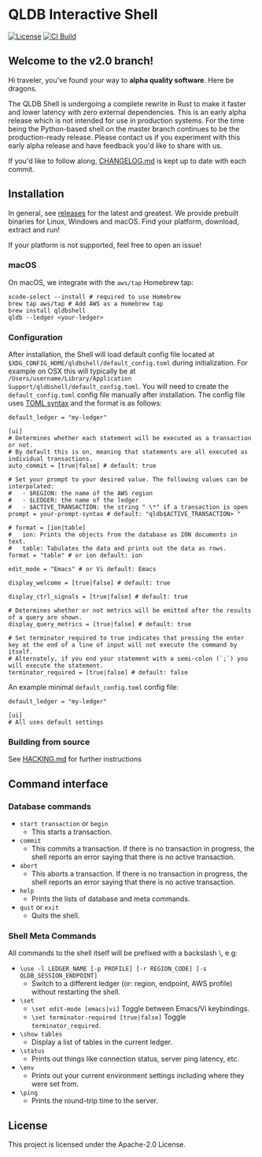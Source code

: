 # QLDB Interactive Shell

[![License](https://img.shields.io/hexpm/l/plug.svg)](https://github.com/awslabs/amazon-qldb-shell/blob/main/LICENSE)
[![CI Build](https://github.com/awslabs/amazon-qldb-shell/workflows/CI%20Build/badge.svg)](https://github.com/awslabs/amazon-qldb-shell/actions?query=workflow%3A%22CI+Build%22)

## Welcome to the v2.0 branch!

Hi traveler, you've found your way to **alpha quality software**. Here be
dragons.

The QLDB Shell is undergoing a complete rewrite in Rust to make it faster and
lower latency with zero external dependencies. This is an early alpha release
which is not intended for use in production systems. For the time being the
Python-based shell on the master branch continues to be the production-ready
release. Please contact us if you experiment with this early alpha release and
have feedback you'd like to share with us.

If you'd like to follow along, [CHANGELOG.md](CHANGELOG.md) is kept up to date
with each commit.

## Installation

In general, see [releases][releases] for the latest and greatest. We provide
prebuilt binaries for Linux, Windows and macOS. Find your platform, download,
extract and run!

If your platform is not supported, feel free to open an issue!

[releases]: https://github.com/awslabs/amazon-qldb-shell/releases

### macOS

On macOS, we integrate with the `aws/tap` Homebrew tap:

```
xcode-select --install # required to use Homebrew
brew tap aws/tap # Add AWS as a Homebrew tap
brew install qldbshell
qldb --ledger <your-ledger>
```

### Configuration

After installation, the Shell will load default config file located at `$XDG_CONFIG_HOME/qldbshell/default_config.toml` during initialization. For example on OSX this will typically be at `/Users/username/Library/Application Support/qldbshell/default_config.toml`. You will need to create the `default_config.toml` config file manually after installation. The config file uses [TOML syntax](https://github.com/toml-lang/toml) and the format is as follows:

```
default_ledger = "my-ledger"

[ui]
# Determines whether each statement will be executed as a transaction or not. 
# By default this is on, meaning that statements are all executed as individual transactions.
auto_commit = [true|false] # default: true

# Set your prompt to your desired value. The following values can be interpolated:
#   - $REGION: the name of the AWS region
#   - $LEDGER: the name of the ledger
#   - $ACTIVE_TRANSACTION: the string " \*" if a transaction is open
prompt = your-prompt-syntax # default: "qldb$ACTIVE_TRANSACTION> "

# format = [ion|table]
#   ion: Prints the objects from the database as ION documents in text.
#   table: Tabulates the data and prints out the data as rows.
format = "table" # or ion default: ion

edit_mode = "Emacs" # or Vi default: Emacs

display_welcome = [true|false] # default: true

display_ctrl_signals = [true|false] # default: true

# Determines whether or not metrics will be emitted after the results of a query are shown.
display_query_metrics = [true|false] # default: true

# Set terminator_required to true indicates that pressing the enter key at the end of a line of input will not execute the command by itself. 
# Alternately, if you end your statement with a semi-colon (`;`) you will execute the statement.
terminator_required = [true|false] # default: false
```


An example minimal `default_config.toml` config file:

```
default_ledger = "my-ledger"

[ui]
# All uses default settings
```

### Building from source

See [HACKING.md](HACKING.md) for further instructions

## Command interface

### Database commands

* `start transaction` or `begin`
  * This starts a transaction.
* `commit`
  * This commits a transaction. If there is no transaction in progress, the shell reports an error saying that there is 
    no active transaction.
* `abort`
  * This aborts a transaction. If there is no transaction in progress, the shell reports an error saying that there is
    no active transaction. 
* `help`
  * Prints the lists of database and meta commands.
* `quit` or `exit`
  * Quits the shell.

### Shell Meta Commands

All commands to the shell itself will be prefixed with a backslash \\, e.g:

* `\use -l LEDGER_NAME [-p PROFILE] [-r REGION_CODE] [-s QLDB_SESSION_ENDPOINT]`
  * Switch to a different ledger (or: region, endpoint, AWS profile) without restarting the shell.
* `\set`
  * `\set edit-mode [emacs|vi]` Toggle between Emacs/Vi keybindings.
  * `\set terminator-required [true|false]` Toggle `terminator_required`.
* `\show tables`
  * Display a list of tables in the current ledger.
* `\status`
  * Prints out things like connection status, server ping latency, etc.
* `\env`
  * Prints out your current environment settings including where they were set from.
* `\ping`
  * Prints the round-trip time to the server.

## License

This project is licensed under the Apache-2.0 License.
